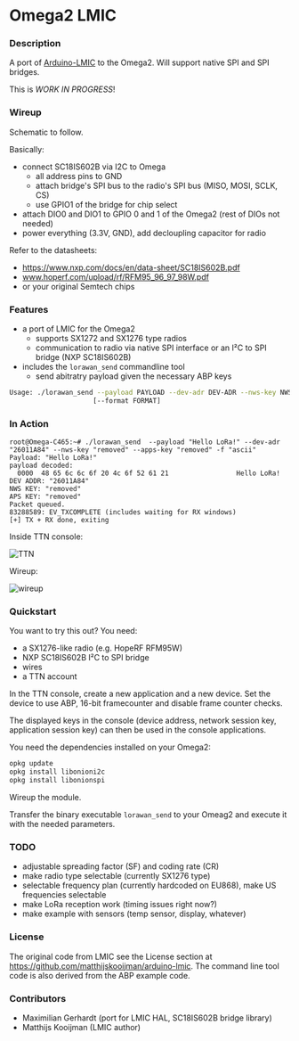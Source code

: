 # Omega2 LMIC

### Description

A port of [Arduino-LMIC](https://github.com/matthijskooijman/arduino-lmic) to the Omega2. Will support native SPI and SPI bridges.

This is *WORK IN PROGRESS*!

### Wireup

Schematic to follow.

Basically:
* connect SC18IS602B via I2C to Omega
   * all address pins to GND
   * attach bridge's SPI bus to the radio's SPI bus (MISO, MOSI, SCLK, CS)
   * use GPIO1 of the bridge for chip select
* attach DIO0 and DIO1 to GPIO 0 and 1 of the Omega2 (rest of DIOs not needed)
* power everything (3.3V, GND), add decloupling capacitor for radio

Refer to the datasheets:
* https://www.nxp.com/docs/en/data-sheet/SC18IS602B.pdf
* www.hoperf.com/upload/rf/RFM95_96_97_98W.pdf
* or your original Semtech chips

### Features

* a port of LMIC for the Omega2
  * supports SX1272 and SX1276 type radios  
  * communication to radio via native SPI interface or an I²C to SPI bridge (NXP SC18IS602B)
* includes the `lorawan_send` commandline tool 
  * send abitratry payload given the necessary ABP keys
  
```sh
Usage: ./lorawan_send --payload PAYLOAD --dev-adr DEV-ADR --nws-key NWS-KEY --apps-key APPS-KEY
                     [--format FORMAT]
```

### In Action

```
root@Omega-C465:~# ./lorawan_send  --payload "Hello LoRa!" --dev-adr "26011A84" --nws-key "removed" --apps-key "removed" -f "ascii"
Payload: "Hello LoRa!"
payload decoded:
  0000  48 65 6c 6c 6f 20 4c 6f 52 61 21                 Hello LoRa!
DEV ADDR: "26011A84"
NWS KEY: "removed"
APS KEY: "removed"
Packet queued.
83288589: EV_TXCOMPLETE (includes waiting for RX windows)
[+] TX + RX done, exiting
```

Inside TTN console:

![TTN](https://github.com/maxgerhardt/omega2-lmic-lorawan/raw/master/img/TTN.png)

Wireup:

![wireup](https://github.com/maxgerhardt/omega2-lmic-lorawan/raw/master/img/IMG_20180619_135413.jpg)

### Quickstart

You want to try this out? You need: 
* a SX1276-like radio (e.g. HopeRF RFM95W)
* NXP SC18IS602B I²C to SPI bridge
* wires
* a TTN account

In the TTN console, create a new application and a new device. Set the device to use ABP, 16-bit framecounter and disable frame counter checks. 

The displayed keys in the console (device address, network session key, application session key) can then be used in the console applications.

You need the dependencies installed on your Omega2:

```sh
opkg update
opkg install libonioni2c 
opkg install libonionspi
```

Wireup the module.

Transfer the binary executable `lorawan_send` to your Omeag2 and execute it with the needed parameters.

### TODO

* adjustable spreading factor (SF) and coding rate (CR)
* make radio type selectable (currently SX1276 type)
* selectable frequency plan (currently hardcoded on EU868), make US frequencies selectable 
* make LoRa reception work (timing issues right now?)
* make example with sensors (temp sensor, display, whatever) 

### License

The original code from LMIC see the License section at https://github.com/matthijskooijman/arduino-lmic.
The command line tool code is also derived from the ABP example code.

### Contributors

* Maximilian Gerhardt (port for LMIC HAL, SC18IS602B bridge library)
* Matthijs Kooijman (LMIC author)